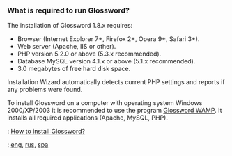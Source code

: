### What is required to run Glossword? ###

The installation of Glossword 1.8.x requires:

  * Browser (Internet Explorer 7+, Firefox 2+, Opera 9+, Safari 3+).
  * Web server (Apache, IIS or other).
  * PHP version 5.2.0 or above (5.3.x recommended).
  * Database MySQL version 4.1.x or above (5.1.x recommended).
  * 3.0 megabytes of free hard disk space.

Installation Wizard automatically detects current PHP settings and reports if any problems were found.

To install Glossword on a computer with operating system Windows 2000/XP/2003 it is recommended to use the program [Glossword WAMP](KB2845625433eng.md). It installs all required applications (Apache, MySQL, PHP).

: [How to install Glossword?](HowToInstall.md)

: [eng](Requirements.md), [rus](Trebovania.md), [spa](Requisitos.md)